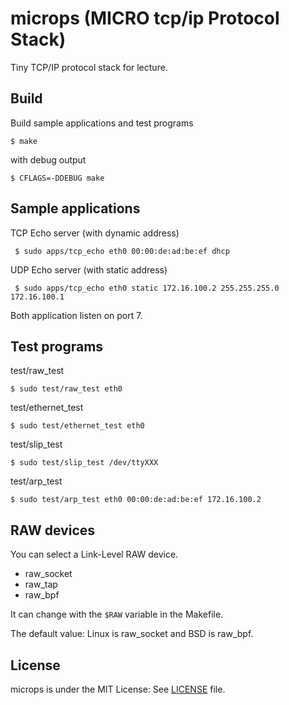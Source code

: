 microps (MICRO tcp/ip Protocol Stack)
=======

Tiny TCP/IP protocol stack for lecture.

## Build

Build sample applications and test programs

```
$ make
``` 

with debug output

```
$ CFLAGS=-DDEBUG make
```

## Sample applications

TCP Echo server (with dynamic address)

```
 $ sudo apps/tcp_echo eth0 00:00:de:ad:be:ef dhcp
```

UDP Echo server (with static address)

```
 $ sudo apps/tcp_echo eth0 static 172.16.100.2 255.255.255.0 172.16.100.1
```

Both application listen on port 7.
 
## Test programs

test/raw_test
```
$ sudo test/raw_test eth0
```

test/ethernet_test
```
$ sudo test/ethernet_test eth0
```

test/slip_test
```
$ sudo test/slip_test /dev/ttyXXX
```

test/arp_test
```
$ sudo test/arp_test eth0 00:00:de:ad:be:ef 172.16.100.2
```

## RAW devices

You can select a Link-Level RAW device.

+ raw_socket
+ raw_tap
+ raw_bpf

It can change with the `$RAW` variable in the Makefile.

The default value: Linux is raw_socket and BSD is raw_bpf.

## License

microps is under the MIT License: See [LICENSE](./LICENSE) file.
